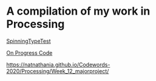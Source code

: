 # A compilation of my work in Processing


[SpinningTypeTest](https://natnathania.github.io/Codewords-2020/Processing/Spinning_typetest/)


[On Progress Code](https://natnathania.github.io/Codewords-2020/Processing/onProgress_majorproject/)

https://natnathania.github.io/Codewords-2020/Processing/Week_12_majorproject/
